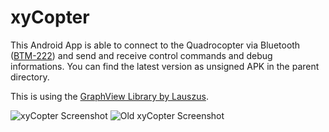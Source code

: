 # xyCopter

This Android App is able to connect to the Quadrocopter via Bluetooth ([BTM-222](http://www.xythobuz.org/index.php?p=bt)) and send and receive control commands and debug informations.
You can find the latest version as unsigned APK in the parent directory.

This is using the [GraphView Library by Lauszus](https://github.com/Lauszus/GraphView).

![xyCopter Screenshot](http://www.xythobuz.org/img/xyCopterNew.png)
![Old xyCopter Screenshot](http://www.xythobuz.org/img/xyCopter.png)
